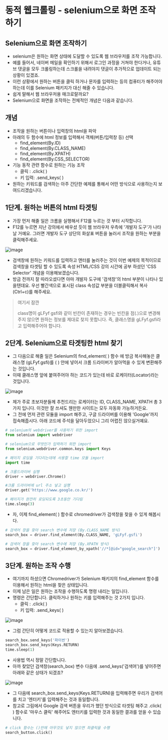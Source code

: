 # 동적 웹크롤링 - selenium으로 화면 조작하기

## Selenium으로 화면 조작하기

- selenium은 원하는 화면 상태에 도달할 수 있도록 웹 브라우저를 조작 가능합니다.
- 예를 들어서, 네이버 메일을 확인하기 위해서 로그인 과정을 거쳐야 한다거나, 유튜브 댓글을 모두 크롤링하는데 스크롤을 내려야지 댓글이 추가적으로 업데이트 되는 상황이 있겠죠.
- 이런 상황에서 원하는 버튼을 클릭 하거나 문자를 입력하는 등의 컴퓨터가 해주어야 하는데 이를 Selenium 패키지가 대신 해줄 수 있습니다.
- 쉽게 말해서 웹 브라우저용 매크로랄까요?
- Selenium으로 화면을 조작하는 전체적인 개념은 다음과 같습니다.

## 개념

- 조작을 원하는 버튼이나 입력창의 html을 파악
- 아래의 두 함수에 html 정보를 입력해서 객체(버튼/입력창 등) 선택
    - find_element(By.ID)
    - find_element(By.CLASS_NAME)
    - find_element(By.XPATH)
    - find_element(By.CSS_SELECTOR)
- 기능 동작 관련 함수로 원하는 기능 조작
    - 클릭 : .click( )
    - 키 입력: .send_keys( )
- 원하는 키워드를 검색하는 아주 간단한 예제를 통해서 어떤 방식으로 사용하는지 보여드리겠습니다.

## 1단계. 원하는 버튼의 html 타겟팅

- 가장 먼저 해줄 일은 크롬을 실행해서 F12를 누르는 것 부터 시작합니다.
- F12를 누르면 지난 강의에서 배우셨 듯이 웹 브라우저 우측에 '개발자 도구'가 나타날 거예요. 그러면 개발자 도구 상단의 화살표 버튼을 눌러서 조작을 원하는 부분을 클릭해주세요.

![image](https://wikidocs.net/images/page/137914/%E1%84%89%E1%85%B3%E1%84%8F%E1%85%B3%E1%84%85%E1%85%B5%E1%86%AB%E1%84%89%E1%85%A3%E1%86%BA_2021-10-09_%E1%84%8B%E1%85%A9%E1%84%92%E1%85%AE_4.45.21.png)

- 검색창에 원하는 키워드를 입력하고 앤터를 눌러주는 것이 이번 예제의 목적이므로 검색창을 타겟팅 할 수 있도록 속성 HTML/CSS 강의 시간에 공부 하셨던 'CSS Selector' 개념을 이용해보겠습니다.
- 방금 전까지 잘 따라오셨다면 아마 개발자 도구에 '검색창'의 html 부분이 나타나 있을텐데요. 우선 빨간색으로 표시된 class 속성값 부분을 더블클릭해서 복사(Ctrl+c)를 해주세요.

> 여기서 잠깐
>
> class명이 gLFyf gsfi와 같이 빈칸이 존재하는 경우는 빈칸을 점(.)으로 변경해주지 않으면 원하는 정보를 제대로 찾지 못합니다. 즉, 클래스명을 gLFyf.gsfi라고 입력해주어야 합니다.

## 2단계. Selenium으로 타겟팅한 html 찾기

- 그 다음으로 해줄 일은 Selenium의 find_element( ) 함수 에 방금 복사해놓은 클래스명 (gLFyf.gsfi)를 ( ) 안에 넣어서 크롬 드라이버가 알아먹을 수 있게 변환해주는 것입니다.
- 이때 클래스명 앞에 붙여주어야 하는 코드가 있는데 바로 로케이터(Locator)라는 것입니다.

![image](https://blog.kakaocdn.net/dn/bY8T05/btsCWMJprLC/ugpcltXKZ3sThUHloQZluk/img.png)

- 제가 주로 초보자분들께 추천드리는 로케이터는 ID, CLASS_NAME, XPATH 총 3가지 입니다. 이것만 잘 쓰셔도 웬만한 사이트는 모두 자동화 가능하거든요.
- 그 전에 먼저 관련 모듈을 import 해주고, 구글 드라이버를 이용해 'Google'까지 접속해줍시다. 아래 코드에 주석을 달아두었으니 그리 어렵진 않으실거예요.

```python
# selenium의 webdriver를 사용하기 위한 import
from selenium import webdriver

# selenium으로 무엇인가 입력하기 위한 import
from selenium.webdriver.common.keys import Keys

# 페이지 로딩을 기다리는데에 사용할 time 모듈 import
import time

# 크롬드라이버 실행
driver = webdriver.Chrome() 

#크롬 드라이버에 url 주소 넣고 실행
driver.get('https://www.google.co.kr/')

# 페이지가 완전히 로딩되도록 3초동안 기다림
time.sleep(3)
```

- 자, 이제 find_element( ) 함수로 chromedriver가 검색창을 찾을 수 있게 해봅시다.

```python
# 검색어 창을 찾아 search 변수에 저장 (By.CLASS_NAME 방식)
search_box = driver.find_element(By.CLASS_NAME, 'gLFyf.gsfi')

# 검색어 창을 찾아 search 변수에 저장 (By.XPATH 방식)
search_box = driver.find_element_by_xpath('//*[@id="google_search"]')
```

## 3단계. 원하는 조작 수행

- 여기까지 하셨으면 Chromedriver가 Selenium 패키지의 find_element 함수를 이용해서 원하는 html을 찾은 상태입니다.
- 이제 남은 일은 원하는 조작을 수행하도록 명령 내리는 일입니다.
- 명령은 간단합니다. 클릭하거나 원하는 키를 입력해주는 것 2가지 입니다.
    - 클릭 : .click( )
    - 키 입력: .send_keys( )

![image](https://blog.kakaocdn.net/dn/cClYng/btriB5X449e/eYEVIap9TG3oc1tlQM4zt1/img.png)


- 그럼 간단히 어떻게 코드로 적용할 수 있는지 알아보겠습니다.

```python
search_box.send_keys('파이썬')
search_box.send_keys(Keys.RETURN)
time.sleep(1)
```

- 사용법 역시 정말 간단합니다.
- 아까 찾았던 검색창(search_box) 변수 다음에 .send_keys('검색어')를 넣어주면 아래와 같은 상태가 되겠죠?

![image](https://blog.kakaocdn.net/dn/5stn5/btrisMxyIiV/TE7T8UklKM7RG4AYSZ3ahk/img.png)

- 그 다음에 search_box.send_keys(Keys.RETURN)을 입력해주면 우리가 검색어를 치고 '엔터키'를 입력해주는 것과 동일합니다.
- 참고로 그림에서 Google 검색 버튼을 우리가 했던 방식으로 타겟팅 해주고 .click( ) 함수로 '마우스 클릭' 해주어도 엔터키를 입력한 것과 동일한 결과를 얻을 수 있습니다.

```python
# click 함수는 ()안에 아무것도 넣지 않으면 좌클릭을 수행
search_button.click()
```
